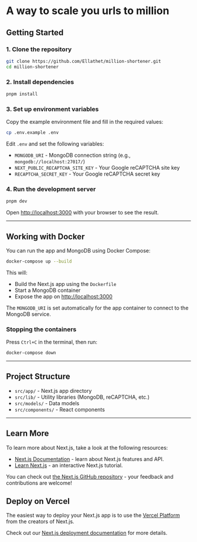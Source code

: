# A way to scale you urls to million



## Getting Started

### 1. Clone the repository

```bash
git clone https://github.com/Ellathet/million-shortener.git
cd million-shortener
```

### 2. Install dependencies

```bash
pnpm install
```

### 3. Set up environment variables

Copy the example environment file and fill in the required values:

```bash
cp .env.example .env
```

Edit `.env` and set the following variables:

- `MONGODB_URI` - MongoDB connection string (e.g., `mongodb://localhost:27017/`)
- `NEXT_PUBLIC_RECAPTCHA_SITE_KEY` - Your Google reCAPTCHA site key
- `RECAPTCHA_SECRET_KEY` - Your Google reCAPTCHA secret key

### 4. Run the development server

```bash
pnpm dev
```

Open [http://localhost:3000](http://localhost:3000) with your browser to see the result.

---

## Working with Docker

You can run the app and MongoDB using Docker Compose:

```bash
docker-compose up --build
```

This will:
- Build the Next.js app using the `Dockerfile`
- Start a MongoDB container
- Expose the app on [http://localhost:3000](http://localhost:3000)

The `MONGODB_URI` is set automatically for the app container to connect to the MongoDB service.

### Stopping the containers

Press `Ctrl+C` in the terminal, then run:

```bash
docker-compose down
```

---

## Project Structure

- `src/app/` - Next.js app directory
- `src/lib/` - Utility libraries (MongoDB, reCAPTCHA, etc.)
- `src/models/` - Data models
- `src/components/` - React components

---

## Learn More

To learn more about Next.js, take a look at the following resources:

- [Next.js Documentation](https://nextjs.org/docs) - learn about Next.js features and API.
- [Learn Next.js](https://nextjs.org/learn) - an interactive Next.js tutorial.

You can check out [the Next.js GitHub repository](https://github.com/vercel/next.js) - your feedback and contributions are welcome!

## Deploy on Vercel

The easiest way to deploy your Next.js app is to use the [Vercel Platform](https://vercel.com/new?utm_medium=default-template&filter=next.js&utm_source=create-next-app&utm_campaign=create-next-app-readme) from the creators of Next.js.

Check out our [Next.js deployment documentation](https://nextjs.org/docs/app/building-your-application/deploying) for more details.